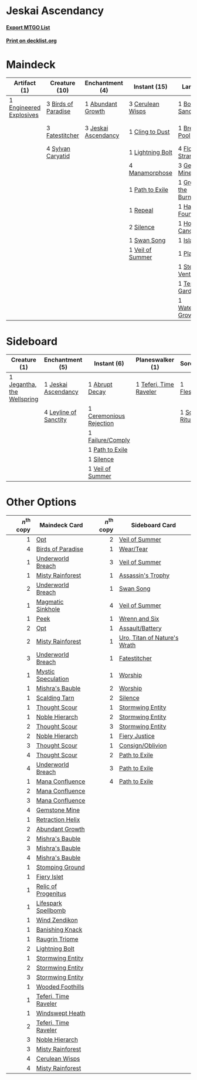 # Jeskai Ascendancy

#### [Export MTGO List](../collection/Jeskai%20Ascendancy/Jeskai%20Ascendancy.txt)
#### [Print on decklist.org](http://decklist.org/?deckmain=1%09Abundant%20Growth%0A3%09Birds%20of%20Paradise%0A1%09Botanical%20Sanctum%0A1%09Breeding%20Pool%0A3%09Cerulean%20Wisps%0A1%09Cling%20to%20Dust%0A1%09Engineered%20Explosives%0A3%09Fatestitcher%0A4%09Flooded%20Strand%0A3%09Gemstone%20Mine%0A4%09Glittering%20Wish%0A1%09Grove%20of%20the%20Burnwillows%0A1%09Hallowed%20Fountain%0A1%09Horizon%20Canopy%0A1%09Island%0A3%09Jeskai%20Ascendancy%0A1%09Lightning%20Bolt%0A4%09Manamorphose%0A1%09Nagging%20Thoughts%0A1%09Path%20to%20Exile%0A1%09Plains%0A1%09Repeal%0A4%09Serum%20Visions%0A2%09Silence%0A4%09Sleight%20of%20Hand%0A1%09Steam%20Vents%0A1%09Swan%20Song%0A4%09Sylvan%20Caryatid%0A1%09Temple%20Garden%0A1%09Veil%20of%20Summer%0A1%09Waterlogged%20Grove&deckside=1%09Abrupt%20Decay%0A1%09Ceremonious%20Rejection%0A1%09Failure/Comply%0A1%09Flesh/Blood%0A1%09Jegantha,%20the%20Wellspring%0A1%09Jeskai%20Ascendancy%0A4%09Leyline%20of%20Sanctity%0A1%09Path%20to%20Exile%0A1%09Scarscale%20Ritual%0A1%09Silence%0A1%09Teferi,%20Time%20Raveler%0A1%09Veil%20of%20Summer)
# Maindeck

|                                          Artifact (1)                                           |                                        Creature (10)                                         |                                       Enchantment (4)                                        |                                       Instant (15)                                        |                                              Land (17)                                              |                                        Sorcery (13)                                         |
|-------------------------------------------------------------------------------------------------|----------------------------------------------------------------------------------------------|----------------------------------------------------------------------------------------------|-------------------------------------------------------------------------------------------|-----------------------------------------------------------------------------------------------------|---------------------------------------------------------------------------------------------|
|1 [Engineered Explosives](http://gatherer.wizards.com/Pages/Card/Details.aspx?multiverseid=50139)|3 [Birds of Paradise](http://gatherer.wizards.com/Pages/Card/Details.aspx?multiverseid=129906)|1 [Abundant Growth](http://gatherer.wizards.com/Pages/Card/Details.aspx?multiverseid=240017)  |3 [Cerulean Wisps](http://gatherer.wizards.com/Pages/Card/Details.aspx?multiverseid=158683)|1 [Botanical Sanctum](http://gatherer.wizards.com/Pages/Card/Details.aspx?multiverseid=417817)       |4 [Glittering Wish](http://gatherer.wizards.com/Pages/Card/Details.aspx?multiverseid=136157) |
|                                                                                                 |3 [Fatestitcher](http://gatherer.wizards.com/Pages/Card/Details.aspx?multiverseid=176456)     |3 [Jeskai Ascendancy](http://gatherer.wizards.com/Pages/Card/Details.aspx?multiverseid=386571)|1 [Cling to Dust](http://gatherer.wizards.com/Pages/Card/Details.aspx?multiverseid=476338) |1 [Breeding Pool](http://gatherer.wizards.com/Pages/Card/Details.aspx?multiverseid=97088)            |1 [Nagging Thoughts](http://gatherer.wizards.com/Pages/Card/Details.aspx?multiverseid=409817)|
|                                                                                                 |4 [Sylvan Caryatid](http://gatherer.wizards.com/Pages/Card/Details.aspx?multiverseid=373624)  |                                                                                              |1 [Lightning Bolt](http://gatherer.wizards.com/Pages/Card/Details.aspx?multiverseid=806)   |4 [Flooded Strand](http://gatherer.wizards.com/Pages/Card/Details.aspx?multiverseid=405098)          |4 [Serum Visions](http://gatherer.wizards.com/Pages/Card/Details.aspx?multiverseid=50145)    |
|                                                                                                 |                                                                                              |                                                                                              |4 [Manamorphose](http://gatherer.wizards.com/Pages/Card/Details.aspx?multiverseid=370568)  |3 [Gemstone Mine](http://gatherer.wizards.com/Pages/Card/Details.aspx?multiverseid=109761)           |4 [Sleight of Hand](http://gatherer.wizards.com/Pages/Card/Details.aspx?multiverseid=25557)  |
|                                                                                                 |                                                                                              |                                                                                              |1 [Path to Exile](http://gatherer.wizards.com/Pages/Card/Details.aspx?multiverseid=220511) |1 [Grove of the Burnwillows](http://gatherer.wizards.com/Pages/Card/Details.aspx?multiverseid=130595)|                                                                                             |
|                                                                                                 |                                                                                              |                                                                                              |1 [Repeal](http://gatherer.wizards.com/Pages/Card/Details.aspx?multiverseid=405357)        |1 [Hallowed Fountain](http://gatherer.wizards.com/Pages/Card/Details.aspx?multiverseid=97071)        |                                                                                             |
|                                                                                                 |                                                                                              |                                                                                              |2 [Silence](http://gatherer.wizards.com/Pages/Card/Details.aspx?multiverseid=191083)       |1 [Horizon Canopy](http://gatherer.wizards.com/Pages/Card/Details.aspx?multiverseid=409571)          |                                                                                             |
|                                                                                                 |                                                                                              |                                                                                              |1 [Swan Song](http://gatherer.wizards.com/Pages/Card/Details.aspx?multiverseid=420715)     |1 [Island](http://gatherer.wizards.com/Pages/Card/Details.aspx?multiverseid=439857)                  |                                                                                             |
|                                                                                                 |                                                                                              |                                                                                              |1 [Veil of Summer](http://gatherer.wizards.com/Pages/Card/Details.aspx?multiverseid=466952)|1 [Plains](http://gatherer.wizards.com/Pages/Card/Details.aspx?multiverseid=439856)                  |                                                                                             |
|                                                                                                 |                                                                                              |                                                                                              |                                                                                           |1 [Steam Vents](http://gatherer.wizards.com/Pages/Card/Details.aspx?multiverseid=405109)             |                                                                                             |
|                                                                                                 |                                                                                              |                                                                                              |                                                                                           |1 [Temple Garden](http://gatherer.wizards.com/Pages/Card/Details.aspx?multiverseid=405112)           |                                                                                             |
|                                                                                                 |                                                                                              |                                                                                              |                                                                                           |1 [Waterlogged Grove](http://gatherer.wizards.com/Pages/Card/Details.aspx?multiverseid=464198)       |                                                                                             |


# Sideboard

|                                            Creature (1)                                             |                                        Enchantment (5)                                         |                                           Instant (6)                                            |                                        Planeswalker (1)                                         |                                         Sorcery (2)                                         |
|-----------------------------------------------------------------------------------------------------|------------------------------------------------------------------------------------------------|--------------------------------------------------------------------------------------------------|-------------------------------------------------------------------------------------------------|---------------------------------------------------------------------------------------------|
|1 [Jegantha, the Wellspring](http://gatherer.wizards.com/Pages/Card/Details.aspx?multiverseid=479742)|1 [Jeskai Ascendancy](http://gatherer.wizards.com/Pages/Card/Details.aspx?multiverseid=386571)  |1 [Abrupt Decay](http://gatherer.wizards.com/Pages/Card/Details.aspx?multiverseid=456061)         |1 [Teferi, Time Raveler](http://gatherer.wizards.com/Pages/Card/Details.aspx?multiverseid=461148)|1 [Flesh/Blood](http://gatherer.wizards.com/Pages/Card/Details.aspx?multiverseid=368991)     |
|                                                                                                     |4 [Leyline of Sanctity](http://gatherer.wizards.com/Pages/Card/Details.aspx?multiverseid=204993)|1 [Ceremonious Rejection](http://gatherer.wizards.com/Pages/Card/Details.aspx?multiverseid=417613)|                                                                                                 |1 [Scarscale Ritual](http://gatherer.wizards.com/Pages/Card/Details.aspx?multiverseid=154396)|
|                                                                                                     |                                                                                                |1 [Failure/Comply](http://gatherer.wizards.com/Pages/Card/Details.aspx?multiverseid=426923)       |                                                                                                 |                                                                                             |
|                                                                                                     |                                                                                                |1 [Path to Exile](http://gatherer.wizards.com/Pages/Card/Details.aspx?multiverseid=220511)        |                                                                                                 |                                                                                             |
|                                                                                                     |                                                                                                |1 [Silence](http://gatherer.wizards.com/Pages/Card/Details.aspx?multiverseid=191083)              |                                                                                                 |                                                                                             |
|                                                                                                     |                                                                                                |1 [Veil of Summer](http://gatherer.wizards.com/Pages/Card/Details.aspx?multiverseid=466952)       |                                                                                                 |                                                                                             |


# Other Options

|*n*<sup>th</sup> copy|                                         Maindeck Card                                         |*n*<sup>th</sup> copy|                                            Sideboard Card                                             |
|--------------------:|-----------------------------------------------------------------------------------------------|--------------------:|-------------------------------------------------------------------------------------------------------|
|                    1|[Opt](http://gatherer.wizards.com/Pages/Card/Details.aspx?multiverseid=442948)                 |                    2|[Veil of Summer](http://gatherer.wizards.com/Pages/Card/Details.aspx?multiverseid=466952)              |
|                    4|[Birds of Paradise](http://gatherer.wizards.com/Pages/Card/Details.aspx?multiverseid=129906)   |                    1|[Wear/Tear](http://gatherer.wizards.com/Pages/Card/Details.aspx?multiverseid=368950)                   |
|                    1|[Underworld Breach](http://gatherer.wizards.com/Pages/Card/Details.aspx?multiverseid=476412)   |                    3|[Veil of Summer](http://gatherer.wizards.com/Pages/Card/Details.aspx?multiverseid=466952)              |
|                    1|[Misty Rainforest](http://gatherer.wizards.com/Pages/Card/Details.aspx?multiverseid=405102)    |                    1|[Assassin's Trophy](http://gatherer.wizards.com/Pages/Card/Details.aspx?multiverseid=452902)           |
|                    2|[Underworld Breach](http://gatherer.wizards.com/Pages/Card/Details.aspx?multiverseid=476412)   |                    1|[Swan Song](http://gatherer.wizards.com/Pages/Card/Details.aspx?multiverseid=420715)                   |
|                    1|[Magmatic Sinkhole](http://gatherer.wizards.com/Pages/Card/Details.aspx?multiverseid=464084)   |                    4|[Veil of Summer](http://gatherer.wizards.com/Pages/Card/Details.aspx?multiverseid=466952)              |
|                    1|[Peek](http://gatherer.wizards.com/Pages/Card/Details.aspx?multiverseid=130903)                |                    1|[Wrenn and Six](http://gatherer.wizards.com/Pages/Card/Details.aspx?multiverseid=464166)               |
|                    2|[Opt](http://gatherer.wizards.com/Pages/Card/Details.aspx?multiverseid=442948)                 |                    1|[Assault/Battery](http://gatherer.wizards.com/Pages/Card/Details.aspx?multiverseid=205409)             |
|                    2|[Misty Rainforest](http://gatherer.wizards.com/Pages/Card/Details.aspx?multiverseid=405102)    |                    1|[Uro, Titan of Nature's Wrath](http://gatherer.wizards.com/Pages/Card/Details.aspx?multiverseid=476480)|
|                    3|[Underworld Breach](http://gatherer.wizards.com/Pages/Card/Details.aspx?multiverseid=476412)   |                    1|[Fatestitcher](http://gatherer.wizards.com/Pages/Card/Details.aspx?multiverseid=176456)                |
|                    1|[Mystic Speculation](http://gatherer.wizards.com/Pages/Card/Details.aspx?multiverseid=126156)  |                    1|[Worship](http://gatherer.wizards.com/Pages/Card/Details.aspx?multiverseid=25553)                      |
|                    1|[Mishra's Bauble](http://gatherer.wizards.com/Pages/Card/Details.aspx?multiverseid=122122)     |                    2|[Worship](http://gatherer.wizards.com/Pages/Card/Details.aspx?multiverseid=25553)                      |
|                    1|[Scalding Tarn](http://gatherer.wizards.com/Pages/Card/Details.aspx?multiverseid=405107)       |                    2|[Silence](http://gatherer.wizards.com/Pages/Card/Details.aspx?multiverseid=191083)                     |
|                    1|[Thought Scour](http://gatherer.wizards.com/Pages/Card/Details.aspx?multiverseid=380203)       |                    1|[Stormwing Entity](http://gatherer.wizards.com/Pages/Card/Details.aspx?multiverseid=488253)            |
|                    1|[Noble Hierarch](http://gatherer.wizards.com/Pages/Card/Details.aspx?multiverseid=179434)      |                    2|[Stormwing Entity](http://gatherer.wizards.com/Pages/Card/Details.aspx?multiverseid=488253)            |
|                    2|[Thought Scour](http://gatherer.wizards.com/Pages/Card/Details.aspx?multiverseid=380203)       |                    3|[Stormwing Entity](http://gatherer.wizards.com/Pages/Card/Details.aspx?multiverseid=488253)            |
|                    2|[Noble Hierarch](http://gatherer.wizards.com/Pages/Card/Details.aspx?multiverseid=179434)      |                    1|[Fiery Justice](http://gatherer.wizards.com/Pages/Card/Details.aspx?multiverseid=376332)               |
|                    3|[Thought Scour](http://gatherer.wizards.com/Pages/Card/Details.aspx?multiverseid=380203)       |                    1|[Consign/Oblivion](http://gatherer.wizards.com/Pages/Card/Details.aspx?multiverseid=430838)            |
|                    4|[Thought Scour](http://gatherer.wizards.com/Pages/Card/Details.aspx?multiverseid=380203)       |                    2|[Path to Exile](http://gatherer.wizards.com/Pages/Card/Details.aspx?multiverseid=220511)               |
|                    4|[Underworld Breach](http://gatherer.wizards.com/Pages/Card/Details.aspx?multiverseid=476412)   |                    3|[Path to Exile](http://gatherer.wizards.com/Pages/Card/Details.aspx?multiverseid=220511)               |
|                    1|[Mana Confluence](http://gatherer.wizards.com/Pages/Card/Details.aspx?multiverseid=409573)     |                    4|[Path to Exile](http://gatherer.wizards.com/Pages/Card/Details.aspx?multiverseid=220511)               |
|                    2|[Mana Confluence](http://gatherer.wizards.com/Pages/Card/Details.aspx?multiverseid=409573)     |                     |                                                                                                       |
|                    3|[Mana Confluence](http://gatherer.wizards.com/Pages/Card/Details.aspx?multiverseid=409573)     |                     |                                                                                                       |
|                    4|[Gemstone Mine](http://gatherer.wizards.com/Pages/Card/Details.aspx?multiverseid=109761)       |                     |                                                                                                       |
|                    1|[Retraction Helix](http://gatherer.wizards.com/Pages/Card/Details.aspx?multiverseid=442060)    |                     |                                                                                                       |
|                    2|[Abundant Growth](http://gatherer.wizards.com/Pages/Card/Details.aspx?multiverseid=240017)     |                     |                                                                                                       |
|                    2|[Mishra's Bauble](http://gatherer.wizards.com/Pages/Card/Details.aspx?multiverseid=122122)     |                     |                                                                                                       |
|                    3|[Mishra's Bauble](http://gatherer.wizards.com/Pages/Card/Details.aspx?multiverseid=122122)     |                     |                                                                                                       |
|                    4|[Mishra's Bauble](http://gatherer.wizards.com/Pages/Card/Details.aspx?multiverseid=122122)     |                     |                                                                                                       |
|                    1|[Stomping Ground](http://gatherer.wizards.com/Pages/Card/Details.aspx?multiverseid=405110)     |                     |                                                                                                       |
|                    1|[Fiery Islet](http://gatherer.wizards.com/Pages/Card/Details.aspx?multiverseid=464187)         |                     |                                                                                                       |
|                    1|[Relic of Progenitus](http://gatherer.wizards.com/Pages/Card/Details.aspx?multiverseid=174824) |                     |                                                                                                       |
|                    1|[Lifespark Spellbomb](http://gatherer.wizards.com/Pages/Card/Details.aspx?multiverseid=48108)  |                     |                                                                                                       |
|                    1|[Wind Zendikon](http://gatherer.wizards.com/Pages/Card/Details.aspx?multiverseid=197865)       |                     |                                                                                                       |
|                    1|[Banishing Knack](http://gatherer.wizards.com/Pages/Card/Details.aspx?multiverseid=154350)     |                     |                                                                                                       |
|                    1|[Raugrin Triome](http://gatherer.wizards.com/Pages/Card/Details.aspx?multiverseid=479771)      |                     |                                                                                                       |
|                    2|[Lightning Bolt](http://gatherer.wizards.com/Pages/Card/Details.aspx?multiverseid=806)         |                     |                                                                                                       |
|                    1|[Stormwing Entity](http://gatherer.wizards.com/Pages/Card/Details.aspx?multiverseid=488253)    |                     |                                                                                                       |
|                    2|[Stormwing Entity](http://gatherer.wizards.com/Pages/Card/Details.aspx?multiverseid=488253)    |                     |                                                                                                       |
|                    3|[Stormwing Entity](http://gatherer.wizards.com/Pages/Card/Details.aspx?multiverseid=488253)    |                     |                                                                                                       |
|                    1|[Wooded Foothills](http://gatherer.wizards.com/Pages/Card/Details.aspx?multiverseid=405116)    |                     |                                                                                                       |
|                    1|[Teferi, Time Raveler](http://gatherer.wizards.com/Pages/Card/Details.aspx?multiverseid=461148)|                     |                                                                                                       |
|                    1|[Windswept Heath](http://gatherer.wizards.com/Pages/Card/Details.aspx?multiverseid=405115)     |                     |                                                                                                       |
|                    2|[Teferi, Time Raveler](http://gatherer.wizards.com/Pages/Card/Details.aspx?multiverseid=461148)|                     |                                                                                                       |
|                    3|[Noble Hierarch](http://gatherer.wizards.com/Pages/Card/Details.aspx?multiverseid=179434)      |                     |                                                                                                       |
|                    3|[Misty Rainforest](http://gatherer.wizards.com/Pages/Card/Details.aspx?multiverseid=405102)    |                     |                                                                                                       |
|                    4|[Cerulean Wisps](http://gatherer.wizards.com/Pages/Card/Details.aspx?multiverseid=158683)      |                     |                                                                                                       |
|                    4|[Misty Rainforest](http://gatherer.wizards.com/Pages/Card/Details.aspx?multiverseid=405102)    |                     |                                                                                                       |

